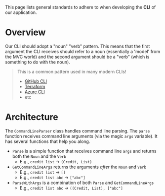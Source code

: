 This page lists general standards to adhere to when developing the **CLI** of our application.
# Overview
Our CLI should adopt a "noun" "verb" pattern. This means that the first argument the CLI receives should refer to a noun (essentially a 'model' from the MVC world) and the second argument should be a "verb" (which is something to do with the noun).
> This is a common pattern used in many modern CLIs!
> - [GitHub CLI](https://cli.github.com/)
> - [Terraform](https://www.terraform.io/)
> - [Azure CLI](https://learn.microsoft.com/en-us/cli/azure/)
> - etc
# Architecture
The `CommandLineParser` class handles command line parsing. The `parse` function receives command line arguments (via the magic `args` variable). It has several functions that help you along.
- `Parse` is a simple function that receives command line `args` and returns both the `Noun` and the `Verb`
	- E.g., `credit list` -> `(Credit, List)`
- `GetCommandLineArgs` returns the arguments *after* the `Noun` and `Verb`
	- E.g., `credit list` -> `[]`
	- E.g., `credit list abc` -> `["abc"]`
- `ParseWithArgs` is a combination of both `Parse` and `GetCommandLineArgs`
	- E.g., `credit list abc` -> `((Credit, List), ["abc"]`